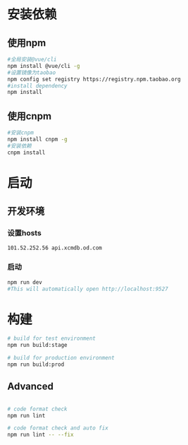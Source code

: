 # 安装依赖

## 使用npm
```sh
#全局安装@vue/cli
npm install @vue/cli -g
#设置镜像为taobao
npm config set registry https://registry.npm.taobao.org
#install dependency
npm install

```
## 使用cnpm
```sh
#安装cnpm
npm install cnpm -g
#安装依赖
cnpm install
```

# 启动
## 开发环境
### 设置hosts
```
101.52.252.56 api.xcmdb.od.com
```
### 启动
```sh
npm run dev
#This will automatically open http://localhost:9527
```

# 构建

```bash
# build for test environment
npm run build:stage

# build for production environment
npm run build:prod
```

## Advanced

```bash

# code format check
npm run lint

# code format check and auto fix
npm run lint -- --fix
```

